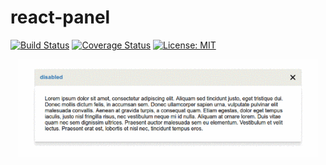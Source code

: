 # react-panel

[![Build Status](https://travis-ci.org/marcosflorencio/react-panel.svg?branch=master)](https://travis-ci.org/marcosflorencio/react-panel)
[![Coverage Status](https://coveralls.io/repos/github/marcosflorencio/react-panel/badge.svg?branch=master)](https://coveralls.io/github/marcosflorencio/react-panel?branch=master)
[![License: MIT](https://img.shields.io/badge/License-MIT-blue.svg)](https://opensource.org/licenses/MIT)

<p align="center">
  <img alt="Panel title" src="panel.gif">
</p>
